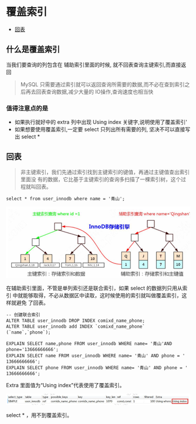 # 覆盖索引

- [回表](#回表)

## 什么是覆盖索引

当我们要查询的列包含在 辅助索引里面的时候, 就不回表查询主键索引,而直接返回

> MySQL 只需要通过索引就可以返回查询所需要的数据,而不必在查到索引之后再去回表查询数据,减少大量的 IO操作,查询速度也相当快

### 值得注意点的是

- 如果执行就好中的 extra 列中出现 Using index 关键字,说明使用了覆盖索引'
- 如果想要使用覆盖索引,一定要 select 只列出所有需要的列, 坚决不可以直接写出 select * 

## 回表

> 非主键索引，我们先通过索引找到主键索引的键值，再通过主键值查出索引里面没 有的数据，它比基于主键索引的查询多扫描了一棵索引树，这个过程就叫回表。

```
select * from user_innodb where name = '青山';
```

![image-20200315154313284](../../../assets/image-20200315154313284.png)

在辅助索引里面，不管是单列索引还是联合索引，如果 select 的数据列只用从索引 中就能够取得，不必从数据区中读取，这时候使用的索引就叫做覆盖索引，这样就避免 了回表。

```
-- 创建联合索引
ALTER TABLE user_innodb DROP INDEX comixd_name_phone;
ALTER TABLE user_innodb add INDEX `comixd_name_phone` (`name`,`phone`);
```

```
EXPLAIN SELECT name,phone FROM user_innodb WHERE name= '青山'AND phone='13666666666'; 
EXPLAIN SELECT name FROM user_innodb WHERE name= '青山' AND phone = ' 13666666666'; 
EXPLAIN SELECT phone FROM user_innodb WHERE name= '青山' AND phone = ' 13666666666';
```

Extra 里面值为“Using index”代表使用了覆盖索引。

![image-20200315154611637](../../../assets/image-20200315154611637.png)

select * ，用不到覆盖索引。


